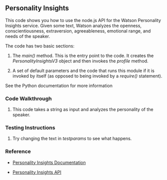 ## Personality Insights

This code shows you how to use the node.js API for the Watson Personality Insights service. Given some text, Watson analyzes the openness, conscientiousness, extraversion, agreeableness, emotional range, and needs of the speaker.

The code has two basic sections:

1. The *main()* method. This is the entry point to the code. It creates the *PersonalityInsightsV3* object and then invokes the *profile* method.

2. A set of default parameters and the code that runs this module if it is invoked by itself (as opposed to being invoked by a *require()* statement).

See the Python documentation for more information


### Code Walkthrough
1. This code takes a string as input and analyzes the personality of the speaker.


### Testing Instructions
1. Try changing the text in *testparams* to see what happens.


### Reference
* [Personality Insights Documentation](https://console.bluemix.net/docs/services/personality-insights/getting-started.html#getting-started-tutorial)

* [Personality Insights API](https://www.ibm.com/watson/developercloud/personality-insights/api/v3/)